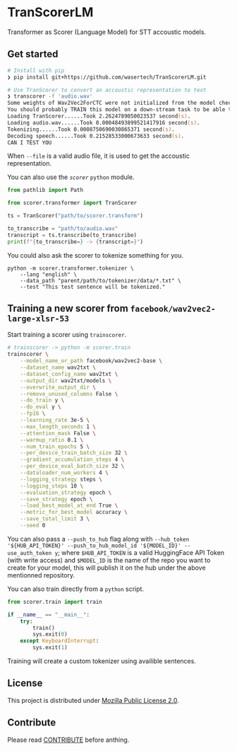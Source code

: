 # TranScorerLM

Transformer as Scorer (Language Model) for STT accoustic models.

## Get started

```zsh
# Install with pip
❯ pip install git+https://github.com/wasertech/TranScorerLM.git

# Use TranScorer to convert an accoustic representation to text
❯ transcorer -f 'audio.wav'
Some weights of Wav2Vec2ForCTC were not initialized from the model checkpoint at facebook/wav2vec2-base-960h and are newly initialized: ['wav2vec2.masked_spec_embed']
You should probably TRAIN this model on a down-stream task to be able to use it for predictions and inference.
Loading TranScorer......Took 2.2624789050023537 second(s).
Loading audio.wav......Took 0.00048493899521417916 second(s).
Tokenizing......Took 0.0008750690030865371 second(s).
Decoding speech......Took 0.21528533000673633 second(s).
CAN I TEST YOU
```

When `--file` is a valid audio file, it is used to get the accoustic representation.

You can also use the *`scorer`* `python` module.

```python
from pathlib import Path

from scorer.transformer import TranScorer

ts = TranScorer("path/to/scorer.transform")

to_transcribe = "path/to/audio.wav" 
transcript = ts.transcribe(to_transcribe)
print(f"{to_transcribe=} -> {transcript=}")
```

You could also ask the scorer to tokenize something for you.

```
python -m scorer.transformer.tokenizer \
    --lang "english" \
    --data_path "parent/path/to/tokenizer/data/*.txt" \
    --test "This test sentence will be tokenized."
```

## Training a new scorer from `facebook/wav2vec2-large-xlsr-53`

Start training a scorer using  `trainscorer`.

```zsh
# trainscorer -> python -m scorer.train
trainscorer \
    --model_name_or_path facebook/wav2vec2-base \
    --dataset_name wav2txt \
    --dataset_config_name wav2txt \
    --output_dir wav2txt/models \
    --overwrite_output_dir \
    --remove_unused_columns False \
    --do_train y \
    --do_eval y \
    --fp16 \
    --learning_rate 3e-5 \
    --max_length_seconds 1 \
    --attention_mask False \
    --warmup_ratio 0.1 \
    --num_train_epochs 5 \
    --per_device_train_batch_size 32 \
    --gradient_accumulation_steps 4 \
    --per_device_eval_batch_size 32 \
    --dataloader_num_workers 4 \
    --logging_strategy steps \
    --logging_steps 10 \
    --evaluation_strategy epoch \
    --save_strategy epoch \
    --load_best_model_at_end True \
    --metric_for_best_model accuracy \
    --save_total_limit 3 \
    --seed 0
```

You can also pass a `--push_to_hub` flag along with `--hub_token '${HUB_API_TOKEN}' --push_to_hub_model_id '${MODEL_ID}' --use_auth_token y`; where `$HUB_API_TOKEN` is a valid HuggingFace API Token (with write access) and `$MODEL_ID` is the name of the repo you want to create for your model, this will publish it on the hub under the above mentionned repository.

You can also train directly from a `python` script.

```python
from scorer.train import train

if __name__ == "__main__":
    try:
        train()
        sys.exit(0)
    except KeyboardInterrupt:
        sys.exit(1)
```

Training will create a custom tokenizer using availible sentences.

## License

This project is distributed under [Mozilla Public License 2.0](LICENSE).

## Contribute

Please read [CONTRIBUTE](CONTRIBUTE.md) before anthing.
